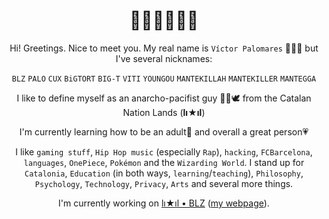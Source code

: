 <h1 align="center">👋🏼👋🏼👋🏼</h1>

<div align="center">

Hi! Greetings. Nice to meet you. My real name is `Víctor Palomares` 👨🏻‍🏫 but I've several nicknames:
  
`BLZ` `PALO` `CUX` `BiGTORT` `BIG-T` `VITI` `YOUNGOU` `MANTEKILLAH` `MANTEKILLER` `MANTEGGA`

I like to define myself as an anarcho-pacifist guy ✊🏽🕊️ from the Catalan Nation Lands (**lı★ıl**)
  
I'm currently learning how to be an adult🌱 and overall a great person💗
  
I like `gaming stuff`, `Hip Hop music` (especially `Rap`), `hacking`, `FCBarcelona`, `languages`, `OnePiece`, `Pokémon` and the `Wizarding World`. I stand up for `Catalonia`, `Education` (in both ways, `learning`/`teaching`), `Philosophy`, `Psychology`, `Technology`, `Privacy`, `Arts` and several more things.

I'm currently working on [lı★ıl • BLZ](https://github.com/mantekillah/palo) ([my webpage](https://mantekillah.github.io/palo)).

</div>
